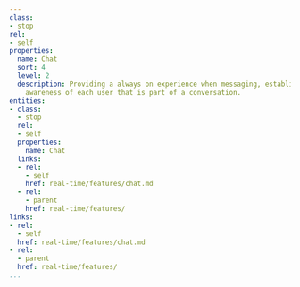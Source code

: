 ```yaml
---
class:
- stop
rel:
- self
properties:
  name: Chat
  sort: 4
  level: 2
  description: Providing a always on experience when messaging, establishing presence
    awareness of each user that is part of a conversation.
entities:
- class:
  - stop
  rel:
  - self
  properties:
    name: Chat
  links:
  - rel:
    - self
    href: real-time/features/chat.md
  - rel:
    - parent
    href: real-time/features/
links:
- rel:
  - self
  href: real-time/features/chat.md
- rel:
  - parent
  href: real-time/features/
...
```

